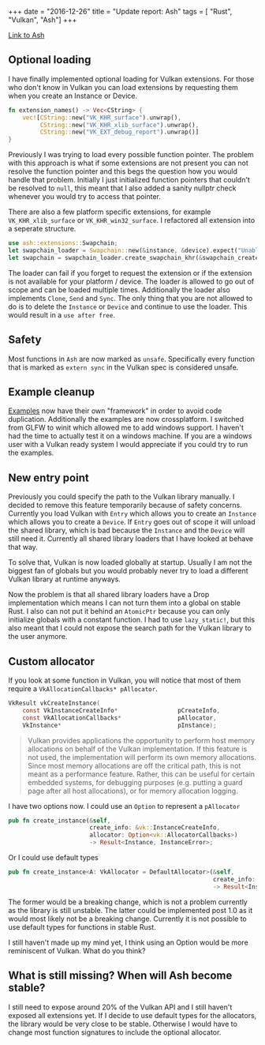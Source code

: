 +++
date        = "2016-12-26"
title       = "Update report: Ash"
tags        = [ "Rust", "Vulkan", "Ash"]
+++

[Link to Ash](https://github.com/MaikKlein/ash)

## Optional loading

I have finally implemented optional loading for Vulkan extensions. For those who don't know in Vulkan you can load extensions by requesting them when you create an Instance or Device.

```Rust
fn extension_names() -> Vec<CString> {
    vec![CString::new("VK_KHR_surface").unwrap(),
         CString::new("VK_KHR_xlib_surface").unwrap(),
         CString::new("VK_EXT_debug_report").unwrap()]
}
```

Previously I was trying to load every possible function pointer. The problem with this approach is what if some extensions are not present you can not resolve the function pointer and this begs the question how you would handle that problem. Initially I just initialized function pointers that couldn't be resolved to `null`, this meant that I also added a sanity nullptr check whenever you would try to access that pointer.

There are also a few platform specific extensions, for example `VK_KHR_xlib_surface` or `VK_KHR_win32_surface`. I refactored all extension into a seperate structure.

```Rust
use ash::extensions::Swapchain;
let swapchain_loader = Swapchain::new(&instance, &device).expect("Unable to load swapchain");
let swapchain = swapchain_loader.create_swapchain_khr(&swapchain_create_info).unwrap();
```
The loader can fail if you forget to request the extension or if the extension is not available for your platform / device. The loader is allowed to go out of scope and can be loaded multiple times. Additionally the loader also implements `Clone`, `Send` and `Sync`. The only thing that you are not allowed to do is to delete the `Instance` or `Device` and continue to use the loader. This would result in a `use after free`.

## Safety
Most functions in `Ash` are now marked as `unsafe`. Specifically every function that is marked as `extern sync` in the Vulkan spec is considered unsafe.

## Example cleanup
[Examples](https://github.com/MaikKlein/ash/tree/master/examples) now have their own "framework" in order to avoid code duplication. Additionally the examples are now crossplatform. I switched from GLFW to winit which allowed me to add windows support. I haven't had the time to actually test it on a windows machine. If you are a windows user with a Vulkan ready system I would appreciate if you could try to run the examples.

## New entry point
Previously you could specify the path to the Vulkan library manually. I decided to remove this feature temporarily because of safety concerns. Currently you load Vulkan with `Entry` which allows you to create an `Instance` which allows you to create a `Device`. If `Entry` goes out of scope it will unload the shared library, which is bad because the `Instance` and the `Device` will still need it. Currently all shared library loaders that I have looked at behave that way.

To solve that, Vulkan is now loaded globally at startup. Usually I am not the biggest fan of globals but you would probably never try to load a different Vulkan library at runtime anyways.

Now the problem is that all shared library loaders have a Drop implementation which means I can not turn them into a global on stable Rust. I also can not put it behind an `AtomicPtr` because you can only initialize globals with a constant function. I had to use `lazy_static!`, but this also meant that I could not expose the search path for the Vulkan library to the user anymore.

## Custom allocator
If you look at some function in Vulkan, you will notice that most of them require a `VkAllocationCallbacks* pAllocator`.

```C
VkResult vkCreateInstance(
    const VkInstanceCreateInfo*                 pCreateInfo,
    const VkAllocationCallbacks*                pAllocator,
    VkInstance*                                 pInstance);
```

>Vulkan provides applications the opportunity to perform host memory allocations on behalf of the Vulkan implementation. If this feature is not used, the implementation will perform its own memory allocations. Since most memory allocations are off the critical path, this is not meant as a performance feature. Rather, this can be useful for certain embedded systems, for debugging purposes (e.g. putting a guard page after all host allocations), or for memory allocation logging.

I have two options now. I could use an `Option` to represent a `pAllocator`
```Rust
pub fn create_instance(&self,
                       create_info: &vk::InstanceCreateInfo,
                       allocator: Option<vk::AllocatorCallbacks>)
                       -> Result<Instance, InstanceError>;
```

Or I could use default types

```Rust
pub fn create_instance<A: VkAllocator = DefaultAllocator>(&self,
                                                          create_info: &vk::InstanceCreateInfo)
                                                          -> Result<Instance, InstanceError>;
```

The former would be a breaking change, which is not a problem currently as the library is still unstable. The latter could be implemented post 1.0 as it would most likely not be a breaking change. Currently it is not possible to use default types for functions in stable Rust.

I still haven't made up my mind yet, I think using an Option would be more reminiscent of Vulkan. What do you think?

## What is still missing? When will Ash become stable?
I still need to expose around 20% of the Vulkan API and I still haven't exposed all extensions yet. If I decide to use default types for the allocators, the library would be very close to be stable. Otherwise I would have to change most function signatures to include the optional allocator.
